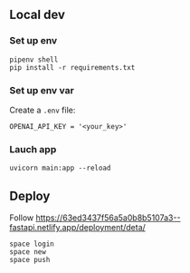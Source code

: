 ## Local dev
### Set up env
```
pipenv shell
pip install -r requirements.txt
```
### Set up env var
Create a `.env` file:
```
OPENAI_API_KEY = '<your_key>'
```
### Lauch app
```
uvicorn main:app --reload
```

## Deploy
Follow https://63ed3437f56a5a0b8b5107a3--fastapi.netlify.app/deployment/deta/

```
space login
space new
space push
```